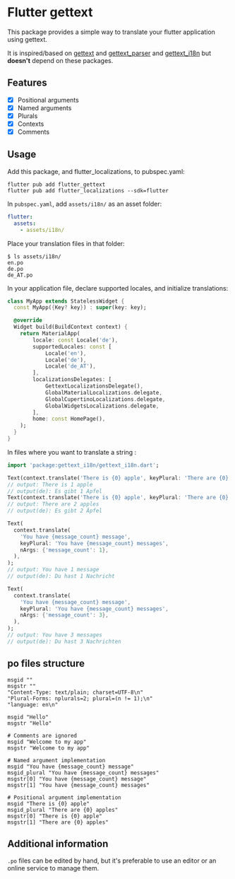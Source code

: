 # Flutter gettext

This package provides a simple way to translate your flutter application using gettext.

It is inspired/based on [gettext](https://pub.dev/packages/gettext) and [gettext_parser](https://pub.dev/packages/gettext_parser) and [gettext_i18n](https://pub.dev/packages/gettext_i18n) but **doesn't** depend on these packages.

## Features

- [x] Positional arguments
- [x] Named arguments
- [x] Plurals
- [x] Contexts
- [x] Comments

## Usage

Add this package, and flutter_localizations, to pubspec.yaml:

```shell
flutter pub add flutter_gettext
flutter pub add flutter_localizations --sdk=flutter
```

In `pubspec.yaml`, add `assets/i18n/` as an asset folder:

```yaml
flutter:
  assets:
    - assets/i18n/
```

Place your translation files in that folder:
```shell
$ ls assets/i18n/
en.po
de.po
de_AT.po
```

In your application file, declare supported locales, and initialize translations:

```dart
class MyApp extends StatelessWidget {
  const MyApp({Key? key}) : super(key: key);

  @override
  Widget build(BuildContext context) {
    return MaterialApp(
        locale: const Locale('de'),
        supportedLocales: const [
            Locale('en'),
            Locale('de'),
            Locale('de_AT'),
        ],
        localizationsDelegates: [
            GettextLocalizationsDelegate(),
            GlobalMaterialLocalizations.delegate,
            GlobalCupertinoLocalizations.delegate,
            GlobalWidgetsLocalizations.delegate,
        ],
        home: const HomePage(),
    );
  }
}
```

In files where you want to translate a string :

```dart
import 'package:gettext_i18n/gettext_i18n.dart';

Text(context.translate('There is {0} apple', keyPlural: 'There are {0} apples', pArgs: [1]));
// output: There is 1 apple
// output(de): Es gibt 1 Apfel
Text(context.translate('There is {0} apple', keyPlural: 'There are {0} apples', pArgs: [2]));
// output: There are 2 apples
// output(de): Es gibt 2 Äpfel

Text(
  context.translate(
    'You have {message_count} message',
    keyPlural: 'You have {message_count} messages',
    nArgs: {'message_count': 1},
  ),
);
// output: You have 1 message
// output(de): Du hast 1 Nachricht

Text(
  context.translate(
    'You have {message_count} message',
    keyPlural: 'You have {message_count} messages',
    nArgs: {'message_count': 3},
  ),
);
// output: You have 3 messages
// output(de): Du hast 3 Nachrichten
```

## po files structure
```po
msgid ""
msgstr ""
"Content-Type: text/plain; charset=UTF-8\n"
"Plural-Forms: nplurals=2; plural=(n != 1);\n"
"language: en\n"

msgid "Hello"
msgstr "Hello"

# Comments are ignored
msgid "Welcome to my app"
msgstr "Welcome to my app"

# Named argument implementation
msgid "You have {message_count} message"
msgid_plural "You have {message_count} messages"
msgstr[0] "You have {message_count} message"
msgstr[1] "You have {message_count} messages"

# Positional argument implementation
msgid "There is {0} apple"
msgid_plural "There are {0} apples"
msgstr[0] "There is {0} apple"
msgstr[1] "There are {0} apples"
```

## Additional information

`.po` files can be edited by hand, but it's preferable to use an editor or an online service to manage them.